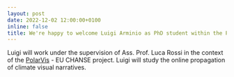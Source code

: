 ```yaml
---
layout: post
date: 2022-12-02 12:00:00+0100
inline: false
title: We're happy to welcome Luigi Arminio as PhD student within the PolarVis project.
---
```


Luigi will work under the supervision of Ass. Prof. Luca Rossi in the context of the <a href="https://chanse.org/polarvis/">PolarVis</a> - EU CHANSE project. Luigi will study the online propagation of climate visual narratives.


